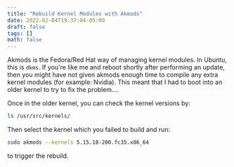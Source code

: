 ```yaml
---
title: "Rebuild Kernel Modules with Akmods"
date: 2022-02-04T19:37:04-05:00
draft: false
tags: []
math: false
---
```


Akmods is the Fedora/Red Hat way of managing kernel modules. In Ubuntu, this is `dkms`. If you're like me and reboot shortly after performing an update, then you might have not given akmods enough time to compile any extra kernel modules (for example: Nvidia). This meant that I had to boot into an older kernel to try to fix the problem....

Once in the older kernel, you can check the kernel versions by:

```bash
ls /usr/src/kernels/
```

Then select the kernel which you failed to build and run:

```bash
sudo akmods --kernels 5.15.18-200.fc35.x86_64
```

to trigger the rebuild.
